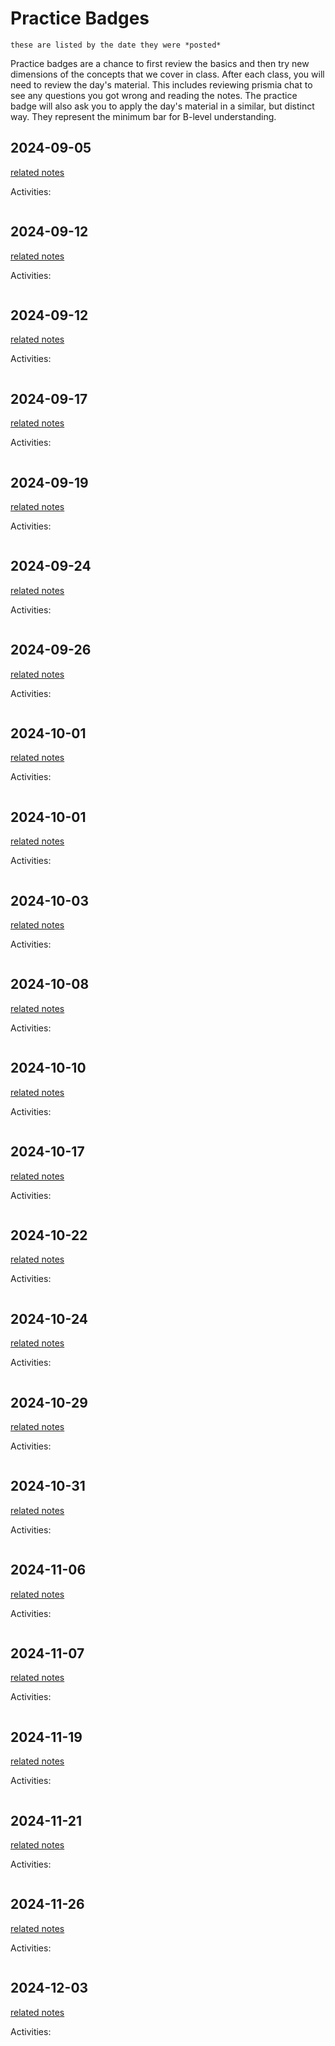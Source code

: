 # Practice Badges

```{note}
these are listed by the date they were *posted*
```

Practice badges are a chance to first review the basics and then try new dimensions of the concepts that we cover in class. 
After each class, you will need to review the day's material. This includes reviewing prismia chat to see any questions you got wrong and reading the notes. The practice badge will also ask you to apply
the day's material in a similar, but distinct way. They represent the minimum bar for B-level understanding.  



## 2024-09-05

[related notes](../notes/2024-9-05)

Activities:
```{include} ../_practice/2024-09-05.md
```
## 2024-09-12

[related notes](../notes/2024-09-12)

Activities:
```{include} ../_practice/2024-09-12.md
```
## 2024-09-12

[related notes](../notes/2024-09-12)

Activities:
```{include} ../_practice/2024-09-12.md
```
## 2024-09-17

[related notes](../notes/2024-09-17)

Activities:
```{include} ../_practice/2024-09-17.md
```
## 2024-09-19

[related notes](../notes/2024-09-19)

Activities:
```{include} ../_practice/2024-09-19.md
```
## 2024-09-24

[related notes](../notes/2024-09-24)

Activities:
```{include} ../_practice/2024-09-24.md
```
## 2024-09-26

[related notes](../notes/2024-09-26)

Activities:
```{include} ../_practice/2024-09-26.md
```
## 2024-10-01

[related notes](../notes/2024-10-01)

Activities:
```{include} ../_practice/2024-10-01.md
```
## 2024-10-01

[related notes](../notes/2024-10-01)

Activities:
```{include} ../_practice/2024-10-01.md
```
## 2024-10-03

[related notes](../notes/2024-10-03)

Activities:
```{include} ../_practice/2024-10-03.md
```
## 2024-10-08

[related notes](../notes/2024-10-08)

Activities:
```{include} ../_practice/2024-10-08.md
```
## 2024-10-10

[related notes](../notes/2024-10-10)

Activities:
```{include} ../_practice/2024-10-10.md
```
## 2024-10-17

[related notes](../notes/2024-10-17)

Activities:
```{include} ../_practice/2024-10-17.md
```
## 2024-10-22

[related notes](../notes/2024-10-22)

Activities:
```{include} ../_practice/2024-10-22.md
```
## 2024-10-24

[related notes](../notes/2024-10-24)

Activities:
```{include} ../_practice/2024-10-24.md
```
## 2024-10-29

[related notes](../notes/2024-10-29)

Activities:
```{include} ../_practice/2024-10-29.md
```

## 2024-10-31

[related notes](../notes/2024-10-31)

Activities:
```{include} ../_practice/2024-10-31.md
```


## 2024-11-06

[related notes](../notes/2024-11-06)

Activities:
```{include} ../_practice/2024-11-06.md
```


## 2024-11-07

[related notes](../notes/2024-11-07)

Activities:
```{include} ../_practice/2024-11-07.md
```


## 2024-11-19

[related notes](../notes/2024-11-19)

Activities:
```{include} ../_practice/2024-11-19.md
```
## 2024-11-21

[related notes](../notes/2024-11-21)

Activities:
```{include} ../_practice/2024-11-21.md
```
## 2024-11-26

[related notes](../notes/2024-11-26)

Activities:
```{include} ../_practice/2024-11-26.md
```
## 2024-12-03

[related notes](../notes/2024-12-03)

Activities:
```{include} ../_practice/2024-12-03.md
```